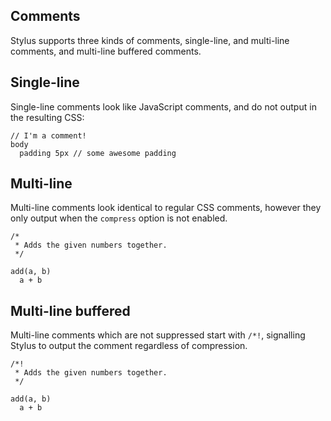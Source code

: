 
## Comments

  Stylus supports three kinds of comments, single-line, and multi-line comments, and multi-line buffered comments.

## Single-line

  Single-line comments look like JavaScript comments, and do not output in the resulting CSS:

    // I'm a comment!
    body
      padding 5px // some awesome padding

## Multi-line

   Multi-line comments look identical to regular CSS comments, however they only output when the `compress` option is not enabled.

    /*
     * Adds the given numbers together.
     */
    
    add(a, b)
      a + b

## Multi-line buffered

   Multi-line comments which are not suppressed start with `/*!`, signalling Stylus to output the comment regardless of compression.

    /*!
     * Adds the given numbers together.
     */
    
    add(a, b)
      a + b

